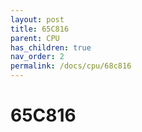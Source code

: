 ```yaml
---
layout: post
title: 65C816
parent: CPU
has_children: true
nav_order: 2
permalink: /docs/cpu/68c816
---
```


# 65C816